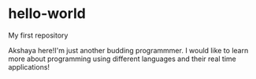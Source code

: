 # hello-world
My first repository

Akshaya here!I'm just another budding programmmer.
I would like to learn more about programming using different languages and their real time applications! 
